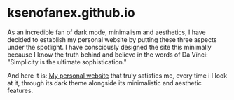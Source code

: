 # ksenofanex.github.io
As an incredible fan of dark mode, minimalism and aesthetics, I have decided to establish my personal website by putting these three aspects under the spotlight. I have consciously designed the site this minimally because I know the truth behind and believe in the words of Da Vinci: "Simplicity is the ultimate sophistication."

And here it is: [My personal website](https://ksenofanex.github.io/) that truly satisfies me, every time i I look at it, through its dark theme alongside its minimalistic and aesthetic features.
